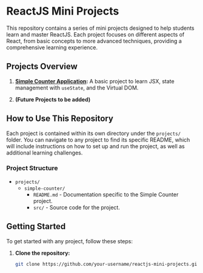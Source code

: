 # ReactJS Mini Projects

This repository contains a series of mini projects designed to help students learn and master ReactJS. Each project focuses on different aspects of React, from basic concepts to more advanced techniques, providing a comprehensive learning experience.

## Projects Overview

1. **[Simple Counter Application](./projects/simple-counter/README.md):** A basic project to learn JSX, state management with `useState`, and the Virtual DOM.
   
2. **(Future Projects to be added)**

## How to Use This Repository

Each project is contained within its own directory under the `projects/` folder. You can navigate to any project to find its specific README, which will include instructions on how to set up and run the project, as well as additional learning challenges.

### Project Structure

- `projects/`
  - `simple-counter/`
    - `README.md` - Documentation specific to the Simple Counter project.
    - `src/` - Source code for the project.

## Getting Started

To get started with any project, follow these steps:

1. **Clone the repository:**
   ```bash
   git clone https://github.com/your-username/reactjs-mini-projects.git
